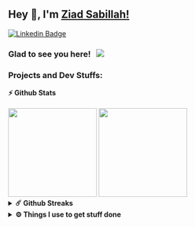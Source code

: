 ## Hey 👋, I'm [Ziad Sabillah!](https://github.com/ziadsabillah/)

[![Linkedin Badge](https://img.shields.io/badge/-LinkedIn-0e76a8?style=flat-square&logo=Linkedin&logoColor=white)](https://www.linkedin.com/in/ziad-sabillah-75b7b618a/)
<!-- [![Website Badge](https://img.shields.io/badge/Website-3b5998?style=flat-square&logo=google-chrome&logoColor=white)](https://github.com/ziadsabillah) -->

### Glad to see you here! &nbsp; ![](https://visitor-badge.glitch.me/badge?page_id=ziadsabillah.ziadsabillah&style=flat-square&color=0088cc)



### Projects and Dev Stuffs:

  <summary><b>⚡ Github Stats</b></summary>

  <br />
  <img height="180em" src="https://github-readme-stats.vercel.app/api?username=ziadsabillah&show_icons=true&hide_border=true&&count_private=true&include_all_commits=true" />
  <img height="180em" src="https://github-readme-stats.vercel.app/api/top-langs/?username=ziadsabillah&exclude_repo=KNN-Image-Classification&show_icons=true&hide_border=true&layout=compact&langs_count=8"/>

<details>	
  <summary><b>☄️ Github Streaks</b></summary>

  <br />
  <img height="180em" src="https://github-readme-streak-stats.herokuapp.com/?user=ziadsabillah&hide_border=true" />
</details>
<!-- 
<details>
  <summary><b>🧑‍🚀 Open Source Projects</b></summary>

  <br />
  <table>
    <thead align="center">
      <tr border: none;>
        <td><b>💻 Projects</b></td>
        <td><b>🌟 Stars</b></td>
        <td><b>🐛 Issues</b></td>
        <td><b>🔔 Pull Requests</b></td>
        <td><b>👨‍💻 Language</b></td>
      </tr>
    </thead>
    <tbody>
      <tr>
	      <td><a href="https://github.com/ziadsabillah/Gitwar"><b>🚀 Gitwar</b></a></td>
        <td><img alt="Stars" src="https://img.shields.io/github/stars/ziadsabillah/Gitwar?style=flat-square&labelColor=343b41"/></td>
        <td><img alt="Forks" src="https://img.shields.io/github/forks/ziadsabillah/Gitwar?style=flat-square&labelColor=343b41"/></td>
        <td><img alt="Issues" src="https://img.shields.io/github/issues/ziadsabillah/Gitwar?style=flat-square"/></td>
        <td><img alt="Pull Requests" src="https://img.shields.io/github/issues-pr/ziadsabillah/Gitwar?style=flat-square"/></td>
        <td><img alt="Language" src="https://img.shields.io/github/languages/top/ziadsabillah/Gitwar?style=flat-square"/></td>
      </tr>
      <tr>
	      <td><a href="https://github.com/iampavangandhi/TradeByte"><b>💸 TradeByte</b></a></td>
        <td><img alt="Stars" src="https://img.shields.io/github/stars/ziadsabillah/TradeByte?style=flat-square&labelColor=343b41"/></td>
        <td><img alt="Forks" src="https://img.shields.io/github/forks/ziadsabillah/TradeByte?style=flat-square&labelColor=343b41"/></td>
        <td><img alt="Issues" src="https://img.shields.io/github/issues/ziadsabillah/TradeByte?style=flat-square"/></td>
        <td><img alt="Pull Requests" src="https://img.shields.io/github/issues-pr/ziadsabillah/TradeByte?style=flat-square"/></td>
        <td><img alt="Language" src="https://img.shields.io/github/languages/top/ziadsabillah/TradeByte?label=javascript&style=flat-square"/></td>
      </tr>
    </tbody>
  </table>
  <br />
</details> -->
 
<details>	
  <br />
  <summary><b>⚙️ Things I use to get stuff done</b></summary>
  	<ul>
  	    <li><b>OS:</b>  Windows with WSL (Ubuntu)</li>
  	    <li><b>Browser: </b> Firefox Web Browser</li>
	    <li><b>Terminal: </b> Fish: Friendly Interactive Shell</li>
	    <li><b>Code Editor:</b> VSCode - The best editor out there.</li>
	    <br />
	</ul>	
</details>

#



